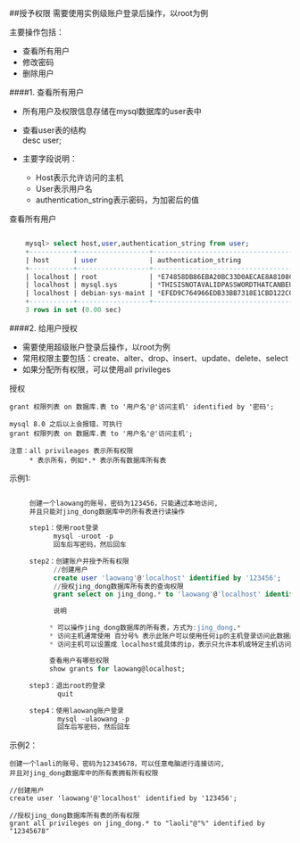 ##授予权限 
需要使用实例级账户登录后操作，以root为例

主要操作包括：

* 查看所有用户
* 修改密码
* 删除用户  

####1. 查看所有用户
* 所有用户及权限信息存储在mysql数据库的user表中  
* 查看user表的结构    
  desc user;   
 
* 主要字段说明：  
	* Host表示允许访问的主机   
	* User表示用户名   
    * authentication_string表示密码，为加密后的值      
    
查看所有用户

```sql

	mysql> select host,user,authentication_string from user;
	+-----------+------------------+-------------------------------------------+
	| host      | user             | authentication_string                     |
	+-----------+------------------+-------------------------------------------+
	| localhost | root             | *E74858DB86EBA20BC33D0AECAE8A8108C56B17FA |
	| localhost | mysql.sys        | *THISISNOTAVALIDPASSWORDTHATCANBEUSEDHERE |
	| localhost | debian-sys-maint | *EFED9C764966EDB33BB7318E1CBD122C0DFE4827 |
	+-----------+------------------+-------------------------------------------+
	3 rows in set (0.00 sec) 
```   

####2. 给用户授权  
* 需要使用超级账户登录后操作，以root为例
* 常用权限主要包括：create、alter、drop、insert、update、delete、select
* 如果分配所有权限，可以使用all privileges   

授权   
   
	grant 权限列表 on 数据库.表 to '用户名'@'访问主机' identified by '密码';  

	mysql 8.0 之后以上会报错，可执行
	grant 权限列表 on 数据库.表 to '用户名'@'访问主机';  

	注意：all privileages 表示所有权限   
		 * 表示所有，例如*.* 表示所有数据库所有表 

  
示例1:   

```sql
 
     创建一个laowang的账号，密码为123456，只能通过本地访问,      
	 并且只能对jing_dong数据库中的所有表进行读操作
	    
	 step1：使用root登录
	       mysql -uroot -p
	       回车后写密码，然后回车  
    
     step2：创建账户并授予所有权限
		   //创建用户	
           create user 'laowang'@'localhost' identified by '123456';
		   //授权jing_dong数据库所有表的查询权限
    	   grant select on jing_dong.* to 'laowang'@'localhost' identified by '123456'; 
    
	       说明
	    
	      * 可以操作jing_dong数据库的所有表，方式为:jing_dong.*
	      * 访问主机通常使用 百分号% 表示此账户可以使用任何ip的主机登录访问此数据库
	      * 访问主机可以设置成 localhost或具体的ip，表示只允许本机或特定主机访问 
    
    	  查看用户有哪些权限
          show grants for laowang@localhost;  
    
     step3：退出root的登录
    	    quit 
    
     step4：使用laowang账户登录 
	        mysql -ulaowang -p 
	        回车后写密码，然后回车   
```

示例2：   
  
	创建一个laoli的账号，密码为12345678，可以任意电脑进行连接访问,   
	并且对jing_dong数据库中的所有表拥有所有权限   

    //创建用户	
    create user 'laowang'@'localhost' identified by '123456';  

	//授权jing_dong数据库所有表的所有权限
	grant all privileges on jing_dong.* to "laoli"@"%" identified by "12345678"   
   
